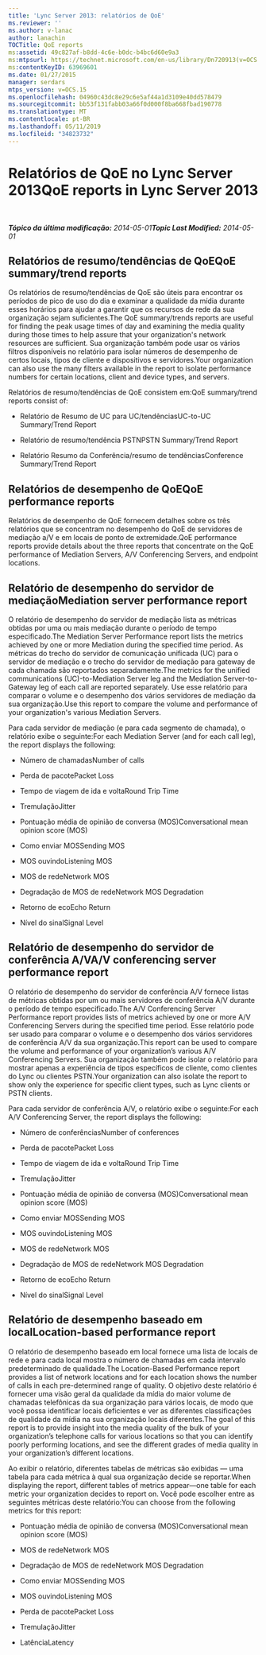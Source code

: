 ```yaml
---
title: 'Lync Server 2013: relatórios de QoE'
ms.reviewer: ''
ms.author: v-lanac
author: lanachin
TOCTitle: QoE reports
ms:assetid: 49c827af-b8dd-4c6e-b0dc-b4bc6d60e9a3
ms:mtpsurl: https://technet.microsoft.com/en-us/library/Dn720913(v=OCS.15)
ms:contentKeyID: 63969601
ms.date: 01/27/2015
manager: serdars
mtps_version: v=OCS.15
ms.openlocfilehash: 04960c43dc8e29c6e5af44a1d3109e40dd578479
ms.sourcegitcommit: bb53f131fabb03a66f0d000f8ba668fbad190778
ms.translationtype: MT
ms.contentlocale: pt-BR
ms.lasthandoff: 05/11/2019
ms.locfileid: "34823732"
---
```

<div data-xmlns="http://www.w3.org/1999/xhtml">

<div class="topic" data-xmlns="http://www.w3.org/1999/xhtml" data-msxsl="urn:schemas-microsoft-com:xslt" data-cs="http://msdn.microsoft.com/en-us/">

<div data-asp="http://msdn2.microsoft.com/asp">

# <a name="qoe-reports-in-lync-server-2013"></a><span data-ttu-id="623a1-102">Relatórios de QoE no Lync Server 2013</span><span class="sxs-lookup"><span data-stu-id="623a1-102">QoE reports in Lync Server 2013</span></span>

</div>

<div id="mainSection">

<div id="mainBody">

<span> </span>

<span data-ttu-id="623a1-103">_**Tópico da última modificação:** 2014-05-01_</span><span class="sxs-lookup"><span data-stu-id="623a1-103">_**Topic Last Modified:** 2014-05-01_</span></span>

<div>

## <a name="qoe-summarytrend-reports"></a><span data-ttu-id="623a1-104">Relatórios de resumo/tendências de QoE</span><span class="sxs-lookup"><span data-stu-id="623a1-104">QoE summary/trend reports</span></span>

<span data-ttu-id="623a1-105">Os relatórios de resumo/tendências de QoE são úteis para encontrar os períodos de pico de uso do dia e examinar a qualidade da mídia durante esses horários para ajudar a garantir que os recursos de rede da sua organização sejam suficientes.</span><span class="sxs-lookup"><span data-stu-id="623a1-105">The QoE summary/trends reports are useful for finding the peak usage times of day and examining the media quality during those times to help assure that your organization's network resources are sufficient.</span></span> <span data-ttu-id="623a1-106">Sua organização também pode usar os vários filtros disponíveis no relatório para isolar números de desempenho de certos locais, tipos de cliente e dispositivos e servidores.</span><span class="sxs-lookup"><span data-stu-id="623a1-106">Your organization can also use the many filters available in the report to isolate performance numbers for certain locations, client and device types, and servers.</span></span>

<span data-ttu-id="623a1-107">Relatórios de resumo/tendências de QoE consistem em:</span><span class="sxs-lookup"><span data-stu-id="623a1-107">QoE summary/trend reports consist of:</span></span>

  - <span data-ttu-id="623a1-108">Relatório de Resumo de UC para UC/tendências</span><span class="sxs-lookup"><span data-stu-id="623a1-108">UC-to-UC Summary/Trend Report</span></span>

  - <span data-ttu-id="623a1-109">Relatório de resumo/tendência PSTN</span><span class="sxs-lookup"><span data-stu-id="623a1-109">PSTN Summary/Trend Report</span></span>

  - <span data-ttu-id="623a1-110">Relatório Resumo da Conferência/resumo de tendências</span><span class="sxs-lookup"><span data-stu-id="623a1-110">Conference Summary/Trend Report</span></span>

</div>

<div>

## <a name="qoe-performance-reports"></a><span data-ttu-id="623a1-111">Relatórios de desempenho de QoE</span><span class="sxs-lookup"><span data-stu-id="623a1-111">QoE performance reports</span></span>

<span data-ttu-id="623a1-112">Relatórios de desempenho de QoE fornecem detalhes sobre os três relatórios que se concentram no desempenho do QoE de servidores de mediação a/V e em locais de ponto de extremidade.</span><span class="sxs-lookup"><span data-stu-id="623a1-112">QoE performance reports provide details about the three reports that concentrate on the QoE performance of Mediation Servers, A/V Conferencing Servers, and endpoint locations.</span></span>

</div>

<div>

## <a name="mediation-server-performance-report"></a><span data-ttu-id="623a1-113">Relatório de desempenho do servidor de mediação</span><span class="sxs-lookup"><span data-stu-id="623a1-113">Mediation server performance report</span></span>

<span data-ttu-id="623a1-114">O relatório de desempenho do servidor de mediação lista as métricas obtidas por uma ou mais mediação durante o período de tempo especificado.</span><span class="sxs-lookup"><span data-stu-id="623a1-114">The Mediation Server Performance report lists the metrics achieved by one or more Mediation during the specified time period.</span></span> <span data-ttu-id="623a1-115">As métricas do trecho do servidor de comunicação unificada (UC) para o servidor de mediação e o trecho do servidor de mediação para gateway de cada chamada são reportados separadamente.</span><span class="sxs-lookup"><span data-stu-id="623a1-115">The metrics for the unified communications (UC)-to-Mediation Server leg and the Mediation Server-to-Gateway leg of each call are reported separately.</span></span> <span data-ttu-id="623a1-116">Use esse relatório para comparar o volume e o desempenho dos vários servidores de mediação da sua organização.</span><span class="sxs-lookup"><span data-stu-id="623a1-116">Use this report to compare the volume and performance of your organization's various Mediation Servers.</span></span>

<span data-ttu-id="623a1-117">Para cada servidor de mediação (e para cada segmento de chamada), o relatório exibe o seguinte:</span><span class="sxs-lookup"><span data-stu-id="623a1-117">For each Mediation Server (and for each call leg), the report displays the following:</span></span>

  - <span data-ttu-id="623a1-118">Número de chamadas</span><span class="sxs-lookup"><span data-stu-id="623a1-118">Number of calls</span></span>

  - <span data-ttu-id="623a1-119">Perda de pacote</span><span class="sxs-lookup"><span data-stu-id="623a1-119">Packet Loss</span></span>

  - <span data-ttu-id="623a1-120">Tempo de viagem de ida e volta</span><span class="sxs-lookup"><span data-stu-id="623a1-120">Round Trip Time</span></span>

  - <span data-ttu-id="623a1-121">Tremulação</span><span class="sxs-lookup"><span data-stu-id="623a1-121">Jitter</span></span>

  - <span data-ttu-id="623a1-122">Pontuação média de opinião de conversa (MOS)</span><span class="sxs-lookup"><span data-stu-id="623a1-122">Conversational mean opinion score (MOS)</span></span>

  - <span data-ttu-id="623a1-123">Como enviar MOS</span><span class="sxs-lookup"><span data-stu-id="623a1-123">Sending MOS</span></span>

  - <span data-ttu-id="623a1-124">MOS ouvindo</span><span class="sxs-lookup"><span data-stu-id="623a1-124">Listening MOS</span></span>

  - <span data-ttu-id="623a1-125">MOS de rede</span><span class="sxs-lookup"><span data-stu-id="623a1-125">Network MOS</span></span>

  - <span data-ttu-id="623a1-126">Degradação de MOS de rede</span><span class="sxs-lookup"><span data-stu-id="623a1-126">Network MOS Degradation</span></span>

  - <span data-ttu-id="623a1-127">Retorno de eco</span><span class="sxs-lookup"><span data-stu-id="623a1-127">Echo Return</span></span>

  - <span data-ttu-id="623a1-128">Nível do sinal</span><span class="sxs-lookup"><span data-stu-id="623a1-128">Signal Level</span></span>

</div>

<div>

## <a name="av-conferencing-server-performance-report"></a><span data-ttu-id="623a1-129">Relatório de desempenho do servidor de conferência A/V</span><span class="sxs-lookup"><span data-stu-id="623a1-129">A/V conferencing server performance report</span></span>

<span data-ttu-id="623a1-130">O relatório de desempenho do servidor de conferência A/V fornece listas de métricas obtidas por um ou mais servidores de conferência A/V durante o período de tempo especificado.</span><span class="sxs-lookup"><span data-stu-id="623a1-130">The A/V Conferencing Server Performance report provides lists of metrics achieved by one or more A/V Conferencing Servers during the specified time period.</span></span> <span data-ttu-id="623a1-131">Esse relatório pode ser usado para comparar o volume e o desempenho dos vários servidores de conferência A/V da sua organização.</span><span class="sxs-lookup"><span data-stu-id="623a1-131">This report can be used to compare the volume and performance of your organization’s various A/V Conferencing Servers.</span></span> <span data-ttu-id="623a1-132">Sua organização também pode isolar o relatório para mostrar apenas a experiência de tipos específicos de cliente, como clientes do Lync ou clientes PSTN.</span><span class="sxs-lookup"><span data-stu-id="623a1-132">Your organization can also isolate the report to show only the experience for specific client types, such as Lync clients or PSTN clients.</span></span>

<span data-ttu-id="623a1-133">Para cada servidor de conferência A/V, o relatório exibe o seguinte:</span><span class="sxs-lookup"><span data-stu-id="623a1-133">For each A/V Conferencing Server, the report displays the following:</span></span>

  - <span data-ttu-id="623a1-134">Número de conferências</span><span class="sxs-lookup"><span data-stu-id="623a1-134">Number of conferences</span></span>

  - <span data-ttu-id="623a1-135">Perda de pacote</span><span class="sxs-lookup"><span data-stu-id="623a1-135">Packet Loss</span></span>

  - <span data-ttu-id="623a1-136">Tempo de viagem de ida e volta</span><span class="sxs-lookup"><span data-stu-id="623a1-136">Round Trip Time</span></span>

  - <span data-ttu-id="623a1-137">Tremulação</span><span class="sxs-lookup"><span data-stu-id="623a1-137">Jitter</span></span>

  - <span data-ttu-id="623a1-138">Pontuação média de opinião de conversa (MOS)</span><span class="sxs-lookup"><span data-stu-id="623a1-138">Conversational mean opinion score (MOS)</span></span>

  - <span data-ttu-id="623a1-139">Como enviar MOS</span><span class="sxs-lookup"><span data-stu-id="623a1-139">Sending MOS</span></span>

  - <span data-ttu-id="623a1-140">MOS ouvindo</span><span class="sxs-lookup"><span data-stu-id="623a1-140">Listening MOS</span></span>

  - <span data-ttu-id="623a1-141">MOS de rede</span><span class="sxs-lookup"><span data-stu-id="623a1-141">Network MOS</span></span>

  - <span data-ttu-id="623a1-142">Degradação de MOS de rede</span><span class="sxs-lookup"><span data-stu-id="623a1-142">Network MOS Degradation</span></span>

  - <span data-ttu-id="623a1-143">Retorno de eco</span><span class="sxs-lookup"><span data-stu-id="623a1-143">Echo Return</span></span>

  - <span data-ttu-id="623a1-144">Nível do sinal</span><span class="sxs-lookup"><span data-stu-id="623a1-144">Signal Level</span></span>

</div>

<div>

## <a name="location-based-performance-report"></a><span data-ttu-id="623a1-145">Relatório de desempenho baseado em local</span><span class="sxs-lookup"><span data-stu-id="623a1-145">Location-based performance report</span></span>

<span data-ttu-id="623a1-146">O relatório de desempenho baseado em local fornece uma lista de locais de rede e para cada local mostra o número de chamadas em cada intervalo predeterminado de qualidade.</span><span class="sxs-lookup"><span data-stu-id="623a1-146">The Location-Based Performance report provides a list of network locations and for each location shows the number of calls in each pre-determined range of quality.</span></span> <span data-ttu-id="623a1-147">O objetivo deste relatório é fornecer uma visão geral da qualidade da mídia do maior volume de chamadas telefônicas da sua organização para vários locais, de modo que você possa identificar locais deficientes e ver as diferentes classificações de qualidade da mídia na sua organização locais diferentes.</span><span class="sxs-lookup"><span data-stu-id="623a1-147">The goal of this report is to provide insight into the media quality of the bulk of your organization’s telephone calls for various locations so that you can identify poorly performing locations, and see the different grades of media quality in your organization’s different locations.</span></span>

<span data-ttu-id="623a1-148">Ao exibir o relatório, diferentes tabelas de métricas são exibidas — uma tabela para cada métrica à qual sua organização decide se reportar.</span><span class="sxs-lookup"><span data-stu-id="623a1-148">When displaying the report, different tables of metrics appear—one table for each metric your organization decides to report on.</span></span> <span data-ttu-id="623a1-149">Você pode escolher entre as seguintes métricas deste relatório:</span><span class="sxs-lookup"><span data-stu-id="623a1-149">You can choose from the following metrics for this report:</span></span>

  - <span data-ttu-id="623a1-150">Pontuação média de opinião de conversa (MOS)</span><span class="sxs-lookup"><span data-stu-id="623a1-150">Conversational mean opinion score (MOS)</span></span>

  - <span data-ttu-id="623a1-151">MOS de rede</span><span class="sxs-lookup"><span data-stu-id="623a1-151">Network MOS</span></span>

  - <span data-ttu-id="623a1-152">Degradação de MOS de rede</span><span class="sxs-lookup"><span data-stu-id="623a1-152">Network MOS Degradation</span></span>

  - <span data-ttu-id="623a1-153">Como enviar MOS</span><span class="sxs-lookup"><span data-stu-id="623a1-153">Sending MOS</span></span>

  - <span data-ttu-id="623a1-154">MOS ouvindo</span><span class="sxs-lookup"><span data-stu-id="623a1-154">Listening MOS</span></span>

  - <span data-ttu-id="623a1-155">Perda de pacote</span><span class="sxs-lookup"><span data-stu-id="623a1-155">Packet Loss</span></span>

  - <span data-ttu-id="623a1-156">Tremulação</span><span class="sxs-lookup"><span data-stu-id="623a1-156">Jitter</span></span>

  - <span data-ttu-id="623a1-157">Latência</span><span class="sxs-lookup"><span data-stu-id="623a1-157">Latency</span></span>

</div>

</div>

<span> </span>

</div>

</div>

</div>

